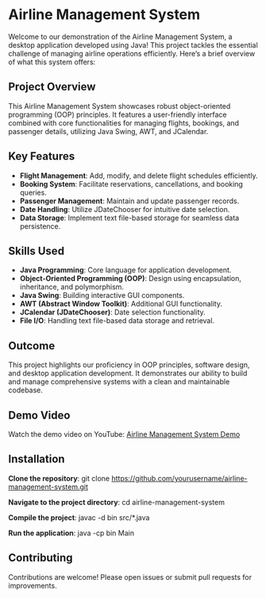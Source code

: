 # Airline Management System

Welcome to our demonstration of the Airline Management System, a desktop application developed using Java! This project tackles the essential challenge of managing airline operations efficiently. Here’s a brief overview of what this system offers:

## Project Overview

This Airline Management System showcases robust object-oriented programming (OOP) principles. It features a user-friendly interface combined with core functionalities for managing flights, bookings, and passenger details, utilizing Java Swing, AWT, and JCalendar.

## Key Features

- **Flight Management**: Add, modify, and delete flight schedules efficiently.
- **Booking System**: Facilitate reservations, cancellations, and booking queries.
- **Passenger Management**: Maintain and update passenger records.
- **Date Handling**: Utilize JDateChooser for intuitive date selection.
- **Data Storage**: Implement text file-based storage for seamless data persistence.

## Skills Used

- **Java Programming**: Core language for application development.
- **Object-Oriented Programming (OOP)**: Design using encapsulation, inheritance, and polymorphism.
- **Java Swing**: Building interactive GUI components.
- **AWT (Abstract Window Toolkit)**: Additional GUI functionality.
- **JCalendar (JDateChooser)**: Date selection functionality.
- **File I/O**: Handling text file-based data storage and retrieval.

## Outcome

This project highlights our proficiency in OOP principles, software design, and desktop application development. It demonstrates our ability to build and manage comprehensive systems with a clean and maintainable codebase.

## Demo Video

Watch the demo video on YouTube: [Airline Management System Demo](https://www.youtube.com/watch?v=dSXcIH-SQlE&t=1s)

## Installation

**Clone the repository**:
   git clone https://github.com/yourusername/airline-management-system.git
   
**Navigate to the project directory**:
   cd airline-management-system
   
**Compile the project**:
   javac -d bin src/*.java
   
**Run the application**:
   java -cp bin Main
   
## Contributing

Contributions are welcome! Please open issues or submit pull requests for improvements.

